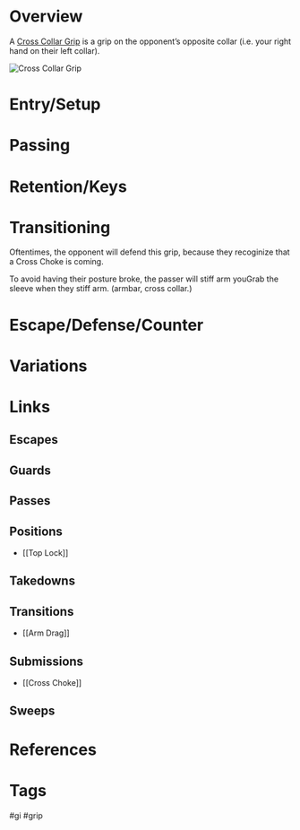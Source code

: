 # Overview
A <u>Cross Collar Grip</u> is a grip on the opponent’s opposite collar (i.e. your right hand on their left collar).

![Cross Collar Grip](https://keenanonline.com/wp-content/uploads/2018/12/Cross-Grip-on-the-Collar-01.jpg)
# Entry/Setup
# Passing
# Retention/Keys
# Transitioning
Oftentimes, the opponent will defend this grip, because they recoginize that a Cross Choke is coming.

To avoid having their posture broke, the passer will stiff arm youGrab the sleeve when they stiff arm. (armbar, cross collar.)
# Escape/Defense/Counter
# Variations
# Links
## Escapes
## Guards
## Passes
## Positions
- [[Top Lock]]
## Takedowns
## Transitions
- [[Arm Drag]]
## Submissions
- [[Cross Choke]]
## Sweeps
# References
# Tags
#gi #grip 